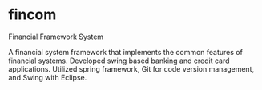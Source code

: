 # fincom
Financial Framework System

A financial system framework that implements the common features of financial systems. 
Developed swing based banking and credit card applications. 
Utilized spring framework, Git for code version management, and Swing with Eclipse.
